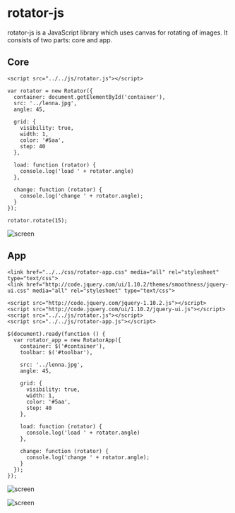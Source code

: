 # rotator-js

rotator-js is a JavaScript library which uses canvas for rotating of images.
It consists of two parts: core and app.

## Core

```
<script src="../../js/rotator.js"></script>
```

```
var rotator = new Rotator({
  container: document.getElementById('container'),
  src: '../lenna.jpg',
  angle: 45,

  grid: {
    visibility: true,
    width: 1,
    color: '#5aa',
    step: 40
  },

  load: function (rotator) {
    console.log('load ' + rotator.angle)
  },

  change: function (rotator) {
    console.log('change ' + rotator.angle);
  }
});
```

```
rotator.rotate(15);
```

![screen](https://raw.github.com/speranskydanil/rotator-js/master/core.png)

## App

```
<link href="../../css/rotator-app.css" media="all" rel="stylesheet" type="text/css">
<link href="http://code.jquery.com/ui/1.10.2/themes/smoothness/jquery-ui.css" media="all" rel="stylesheet" type="text/css">
```

```
<script src="http://code.jquery.com/jquery-1.10.2.js"></script>
<script src="http://code.jquery.com/ui/1.10.2/jquery-ui.js"></script>
<script src="../../js/rotator.js"></script>
<script src="../../js/rotator-app.js"></script>
```

```
$(document).ready(function () {
  var rotator_app = new RotatorApp({
    container: $('#container'),
    toolbar: $('#toolbar'),

    src: '../lenna.jpg',
    angle: 45,

    grid: {
      visibility: true,
      width: 1,
      color: '#5aa',
      step: 40
    },

    load: function (rotator) {
      console.log('load ' + rotator.angle)
    },

    change: function (rotator) {
      console.log('change ' + rotator.angle);
    }
  });
});
```

![screen](https://raw.github.com/speranskydanil/rotator-js/master/app-1.png)

![screen](https://raw.github.com/speranskydanil/rotator-js/master/app-2.png)

